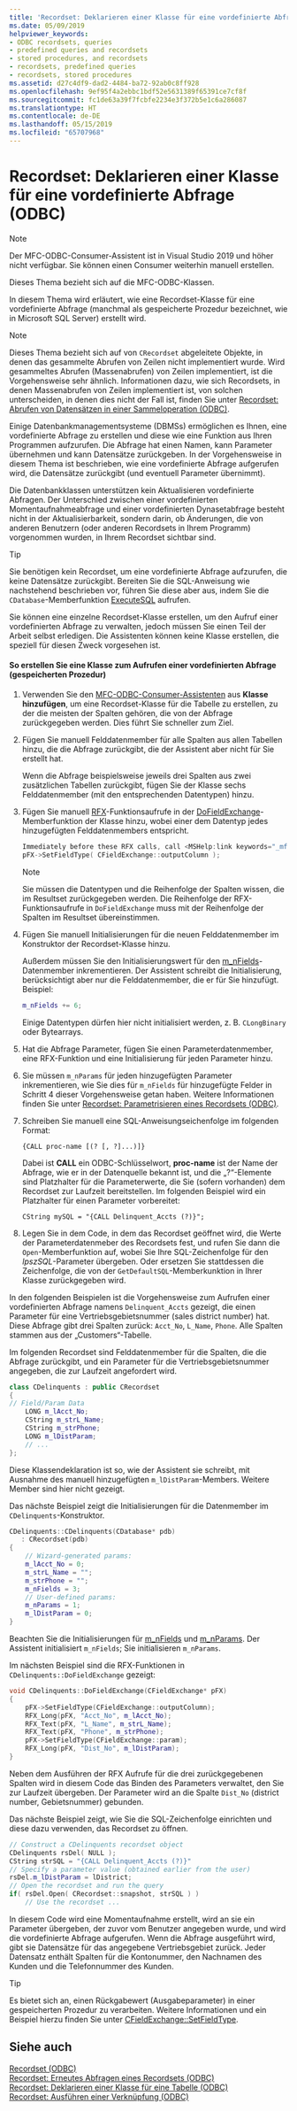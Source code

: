 ```yaml
---
title: 'Recordset: Deklarieren einer Klasse für eine vordefinierte Abfrage (ODBC)'
ms.date: 05/09/2019
helpviewer_keywords:
- ODBC recordsets, queries
- predefined queries and recordsets
- stored procedures, and recordsets
- recordsets, predefined queries
- recordsets, stored procedures
ms.assetid: d27c4df9-dad2-4484-ba72-92ab0c8ff928
ms.openlocfilehash: 9ef95f4a2ebbc1bdf52e5631389f65391ce7cf8f
ms.sourcegitcommit: fc1de63a39f7fcbfe2234e3f372b5e1c6a286087
ms.translationtype: HT
ms.contentlocale: de-DE
ms.lasthandoff: 05/15/2019
ms.locfileid: "65707968"
---
```

# <a name="recordset-declaring-a-class-for-a-predefined-query-odbc"></a>Recordset: Deklarieren einer Klasse für eine vordefinierte Abfrage (ODBC)

> [!NOTE] 
> Der MFC-ODBC-Consumer-Assistent ist in Visual Studio 2019 und höher nicht verfügbar. Sie können einen Consumer weiterhin manuell erstellen.

Dieses Thema bezieht sich auf die MFC-ODBC-Klassen.

In diesem Thema wird erläutert, wie eine Recordset-Klasse für eine vordefinierte Abfrage (manchmal als gespeicherte Prozedur bezeichnet, wie in Microsoft SQL Server) erstellt wird.

> [!NOTE]
>  Dieses Thema bezieht sich auf von `CRecordset` abgeleitete Objekte, in denen das gesammelte Abrufen von Zeilen nicht implementiert wurde. Wird gesammeltes Abrufen (Massenabrufen) von Zeilen implementiert, ist die Vorgehensweise sehr ähnlich. Informationen dazu, wie sich Recordsets, in denen Massenabrufen von Zeilen implementiert ist, von solchen unterscheiden, in denen dies nicht der Fall ist, finden Sie unter [Recordset: Abrufen von Datensätzen in einer Sammeloperation (ODBC)](../../data/odbc/recordset-fetching-records-in-bulk-odbc.md).

Einige Datenbankmanagementsysteme (DBMSs) ermöglichen es Ihnen, eine vordefinierte Abfrage zu erstellen und diese wie eine Funktion aus Ihren Programmen aufzurufen. Die Abfrage hat einen Namen, kann Parameter übernehmen und kann Datensätze zurückgeben. In der Vorgehensweise in diesem Thema ist beschrieben, wie eine vordefinierte Abfrage aufgerufen wird, die Datensätze zurückgibt (und eventuell Parameter übernimmt).

Die Datenbankklassen unterstützen kein Aktualisieren vordefinierte Abfragen. Der Unterschied zwischen einer vordefinierten Momentaufnahmeabfrage und einer vordefinierten Dynasetabfrage besteht nicht in der Aktualisierbarkeit, sondern darin, ob Änderungen, die von anderen Benutzern (oder anderen Recordsets in Ihrem Programm) vorgenommen wurden, in Ihrem Recordset sichtbar sind.

> [!TIP]
>  Sie benötigen kein Recordset, um eine vordefinierte Abfrage aufzurufen, die keine Datensätze zurückgibt. Bereiten Sie die SQL-Anweisung wie nachstehend beschrieben vor, führen Sie diese aber aus, indem Sie die `CDatabase`-Memberfunktion [ExecuteSQL](../../mfc/reference/cdatabase-class.md#executesql) aufrufen.

Sie können eine einzelne Recordset-Klasse erstellen, um den Aufruf einer vordefinierten Abfrage zu verwalten, jedoch müssen Sie einen Teil der Arbeit selbst erledigen. Die Assistenten können keine Klasse erstellen, die speziell für diesen Zweck vorgesehen ist.

#### <a name="to-create-a-class-for-calling-a-predefined-query-stored-procedure"></a>So erstellen Sie eine Klasse zum Aufrufen einer vordefinierten Abfrage (gespeicherten Prozedur)

1. Verwenden Sie den [MFC-ODBC-Consumer-Assistenten](../../mfc/reference/adding-an-mfc-odbc-consumer.md) aus **Klasse hinzufügen**, um eine Recordset-Klasse für die Tabelle zu erstellen, zu der die meisten der Spalten gehören, die von der Abfrage zurückgegeben werden. Dies führt Sie schneller zum Ziel.

1. Fügen Sie manuell Felddatenmember für alle Spalten aus allen Tabellen hinzu, die die Abfrage zurückgibt, die der Assistent aber nicht für Sie erstellt hat.

   Wenn die Abfrage beispielsweise jeweils drei Spalten aus zwei zusätzlichen Tabellen zurückgibt, fügen Sie der Klasse sechs Felddatenmember (mit den entsprechenden Datentypen) hinzu.

1. Fügen Sie manuell [RFX](../../data/odbc/record-field-exchange-rfx.md)-Funktionsaufrufe in der [DoFieldExchange](../../mfc/reference/crecordset-class.md#dofieldexchange)-Memberfunktion der Klasse hinzu, wobei einer dem Datentyp jedes hinzugefügten Felddatenmembers entspricht.

    ```cpp
    Immediately before these RFX calls, call <MSHelp:link keywords="_mfc_CFieldExchange.3a3a.SetFieldType" TABINDEX="0">SetFieldType</MSHelp:link>, as shown here:
    pFX->SetFieldType( CFieldExchange::outputColumn );
    ```

    > [!NOTE]
    >  Sie müssen die Datentypen und die Reihenfolge der Spalten wissen, die im Resultset zurückgegeben werden. Die Reihenfolge der RFX-Funktionsaufrufe in `DoFieldExchange` muss mit der Reihenfolge der Spalten im Resultset übereinstimmen.

1. Fügen Sie manuell Initialisierungen für die neuen Felddatenmember im Konstruktor der Recordset-Klasse hinzu.

   Außerdem müssen Sie den Initialisierungswert für den [m_nFields](../../mfc/reference/crecordset-class.md#m_nfields)-Datenmember inkrementieren. Der Assistent schreibt die Initialisierung, berücksichtigt aber nur die Felddatenmember, die er für Sie hinzufügt. Beispiel:

    ```cpp
    m_nFields += 6;
    ```

   Einige Datentypen dürfen hier nicht initialisiert werden, z. B. `CLongBinary` oder Bytearrays.

1. Hat die Abfrage Parameter, fügen Sie einen Parameterdatenmember, eine RFX-Funktion und eine Initialisierung für jeden Parameter hinzu.

1. Sie müssen `m_nParams` für jeden hinzugefügten Parameter inkrementieren, wie Sie dies für `m_nFields` für hinzugefügte Felder in Schritt 4 dieser Vorgehensweise getan haben. Weitere Informationen finden Sie unter [Recordset: Parametrisieren eines Recordsets (ODBC)](../../data/odbc/recordset-parameterizing-a-recordset-odbc.md).

1. Schreiben Sie manuell eine SQL-Anweisungseichenfolge im folgenden Format:

    ```
    {CALL proc-name [(? [, ?]...)]}
    ```

   Dabei ist **CALL** ein ODBC-Schlüsselwort, **proc-name** ist der Name der Abfrage, wie er in der Datenquelle bekannt ist, und die „?“-Elemente sind Platzhalter für die Parameterwerte, die Sie (sofern vorhanden) dem Recordset zur Laufzeit bereitstellen. Im folgenden Beispiel wird ein Platzhalter für einen Parameter vorbereitet:

    ```
    CString mySQL = "{CALL Delinquent_Accts (?)}";
    ```

1. Legen Sie in dem Code, in dem das Recordset geöffnet wird, die Werte der Parameterdatenmeber des Recordsets fest, und rufen Sie dann die `Open`-Memberfunktion auf, wobei Sie Ihre SQL-Zeichenfolge für den *lpszSQL*-Parameter übergeben. Oder ersetzen Sie stattdessen die Zeichenfolge, die von der `GetDefaultSQL`-Memberkunktion in Ihrer Klasse zurückgegeben wird.

In den folgenden Beispielen ist die Vorgehensweise zum Aufrufen einer vordefinierten Abfrage namens `Delinquent_Accts` gezeigt, die einen Parameter für eine Vertriebsgebietsnummer (sales district number) hat. Diese Abfrage gibt drei Spalten zurück: `Acct_No`, `L_Name`, `Phone`. Alle Spalten stammen aus der „Customers“-Tabelle.

Im folgenden Recordset sind Felddatenmember für die Spalten, die die Abfrage zurückgibt, und ein Parameter für die Vertriebsgebietsnummer angegeben, die zur Laufzeit angefordert wird.

```cpp
class CDelinquents : public CRecordset
{
// Field/Param Data
    LONG m_lAcct_No;
    CString m_strL_Name;
    CString m_strPhone;
    LONG m_lDistParam;
    // ...
};
```

Diese Klassendeklaration ist so, wie der Assistent sie schreibt, mit Ausnahme des manuell hinzugefügten `m_lDistParam`-Members. Weitere Member sind hier nicht gezeigt.

Das nächste Beispiel zeigt die Initialisierungen für die Datenmember im `CDelinquents`-Konstruktor.

```cpp
CDelinquents::CDelinquents(CDatabase* pdb)
   : CRecordset(pdb)
{
    // Wizard-generated params:
    m_lAcct_No = 0;
    m_strL_Name = "";
    m_strPhone = "";
    m_nFields = 3;
    // User-defined params:
    m_nParams = 1;
    m_lDistParam = 0;
}
```

Beachten Sie die Initialisierungen für [m_nFields](../../mfc/reference/crecordset-class.md#m_nfields) und [m_nParams](../../mfc/reference/crecordset-class.md#m_nparams). Der Assistent initialisiert `m_nFields`; Sie initialisieren `m_nParams`.

Im nächsten Beispiel sind die RFX-Funktionen in `CDelinquents::DoFieldExchange` gezeigt:

```cpp
void CDelinquents::DoFieldExchange(CFieldExchange* pFX)
{
    pFX->SetFieldType(CFieldExchange::outputColumn);
    RFX_Long(pFX, "Acct_No", m_lAcct_No);
    RFX_Text(pFX, "L_Name", m_strL_Name);
    RFX_Text(pFX, "Phone", m_strPhone);
    pFX->SetFieldType(CFieldExchange::param);
    RFX_Long(pFX, "Dist_No", m_lDistParam);
}
```

Neben dem Ausführen der RFX Aufrufe für die drei zurückgegebenen Spalten wird in diesem Code das Binden des Parameters verwaltet, den Sie zur Laufzeit übergeben. Der Parameter wird an die Spalte `Dist_No` (district number, Gebietsnummer) gebunden.

Das nächste Beispiel zeigt, wie Sie die SQL-Zeichenfolge einrichten und diese dazu verwenden, das Recordset zu öffnen.

```cpp
// Construct a CDelinquents recordset object
CDelinquents rsDel( NULL );
CString strSQL = "{CALL Delinquent_Accts (?)}"
// Specify a parameter value (obtained earlier from the user)
rsDel.m_lDistParam = lDistrict;
// Open the recordset and run the query
if( rsDel.Open( CRecordset::snapshot, strSQL ) )
    // Use the recordset ...
```

In diesem Code wird eine Momentaufnahme erstellt, wird an sie ein Parameter übergeben, der zuvor vom Benutzer angegeben wurde, und wird die vordefinierte Abfrage aufgerufen. Wenn die Abfrage ausgeführt wird, gibt sie Datensätze für das angegebene Vertriebsgebiet zurück. Jeder Datensatz enthält Spalten für die Kontonummer, den Nachnamen des Kunden und die Telefonnummer des Kunden.

> [!TIP]
>  Es bietet sich an, einen Rückgabewert (Ausgabeparameter) in einer gespeicherten Prozedur zu verarbeiten. Weitere Informationen und ein Beispiel hierzu finden Sie unter [CFieldExchange::SetFieldType](../../mfc/reference/cfieldexchange-class.md#setfieldtype).

## <a name="see-also"></a>Siehe auch

[Recordset (ODBC)](../../data/odbc/recordset-odbc.md)<br/>
[Recordset: Erneutes Abfragen eines Recordsets (ODBC)](../../data/odbc/recordset-requerying-a-recordset-odbc.md)<br/>
[Recordset: Deklarieren einer Klasse für eine Tabelle (ODBC)](../../data/odbc/recordset-declaring-a-class-for-a-table-odbc.md)<br/>
[Recordset: Ausführen einer Verknüpfung (ODBC)](../../data/odbc/recordset-performing-a-join-odbc.md)